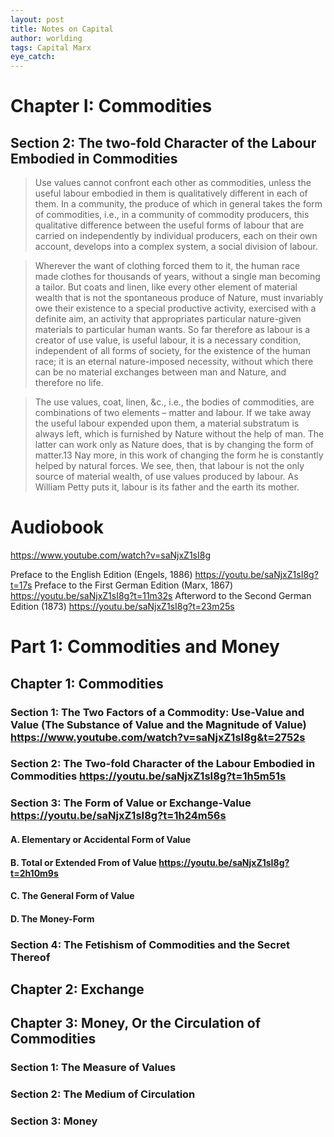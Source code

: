 ```yaml
---
layout: post
title: Notes on Capital
author: worlding
tags: Capital Marx
eye_catch:
---
```

# Chapter I: Commodities
## Section 2: The two-fold Character of the Labour Embodied in Commodities

>Use values cannot confront each other as commodities, unless the useful labour embodied in them is qualitatively different in each of them. In a community, the produce of which in general takes the form of commodities, i.e., in a community of commodity producers, this qualitative difference between the useful forms of labour that are carried on independently by individual producers, each on their own account, develops into a complex system, a social division of labour.

>Wherever the want of clothing forced them to it, the human race made clothes for thousands of years, without a single man becoming a tailor. But coats and linen, like every other element of material wealth that is not the spontaneous produce of Nature, must invariably owe their existence to a special productive activity, exercised with a definite aim, an activity that appropriates particular nature-given materials to particular human wants. So far therefore as labour is a creator of use value, is useful labour, it is a necessary condition, independent of all forms of society, for the existence of the human race; it is an eternal nature-imposed necessity, without which there can be no material exchanges between man and Nature, and therefore no life.

>The use values, coat, linen, &c., i.e., the bodies of commodities, are combinations of two elements – matter and labour. If we take away the useful labour expended upon them, a material substratum is always left, which is furnished by Nature without the help of man. The latter can work only as Nature does, that is by changing the form of matter.13 Nay more, in this work of changing the form he is constantly helped by natural forces. We see, then, that labour is not the only source of material wealth, of use values produced by labour. As William Petty puts it, labour is its father and the earth its mother.

# Audiobook
https://www.youtube.com/watch?v=saNjxZ1sI8g

Preface to the English Edition (Engels, 1886) https://youtu.be/saNjxZ1sI8g?t=17s
Preface to the First German Edition (Marx, 1867) https://youtu.be/saNjxZ1sI8g?t=11m32s
Afterword to the Second German Edition (1873)
https://youtu.be/saNjxZ1sI8g?t=23m25s

# Part 1: Commodities and Money

## Chapter 1: Commodities
### Section 1: The Two Factors of a Commodity: Use-Value and Value (The Substance of Value and the Magnitude of Value) https://www.youtube.com/watch?v=saNjxZ1sI8g&t=2752s
### Section 2: The Two-fold Character of the Labour Embodied in Commodities https://youtu.be/saNjxZ1sI8g?t=1h5m51s
### Section 3: The Form of Value or Exchange-Value https://youtu.be/saNjxZ1sI8g?t=1h24m56s
#### A. Elementary or Accidental Form of Value
#### B. Total or Extended From of Value https://youtu.be/saNjxZ1sI8g?t=2h10m9s
#### C. The General Form of Value
#### D. The Money-Form
### Section 4: The Fetishism of Commodities and the Secret Thereof

## Chapter 2: Exchange

## Chapter 3: Money, Or the Circulation of Commodities
### Section 1: The Measure of Values
### Section 2: The Medium of Circulation
### Section 3: Money

